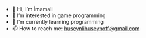 - 👋 Hi, I’m İmamali
- 👀 I’m interested in game programming
- 🌱 I’m currently learning programming
- 📫 How to reach me: huseynlihuseynoff@gmail.com

